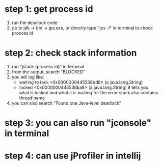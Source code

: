 # step 1: get process id
1. run the desdlock code
2. go to jdk -> bin -> jps.exe, or directly type "jps -l" in terminal
   to check process id

# step 2: check stack information
1. run "jstack {process id}" in terminal
2. from the output, search "BLOCKED"
3. you will log like:
   - waiting to lock <0x0000000445538bd8> (a java.lang.String)
   - locked <0x0000000445538ba8> (a java.lang.String)
   it tells you what is locked and what it is waiting for
   the error stack also contains thread name
4. you can also search "Found one Java-level deadlock"

# step 3: you can also run "jconsole" in terminal
# step 4: can use jProfiler in intellij



